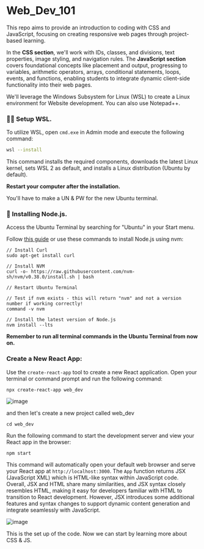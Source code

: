 # Web_Dev_101

This repo aims to provide an introduction to coding with CSS and JavaScript, focusing on creating responsive web pages through project-based learning.

In the **CSS section**, we'll work with IDs, classes, and divisions, text properties, image styling, and navigation rules. 
The **JavaScript section** covers foundational concepts like placement and output, progressing to variables, arithmetic operators, arrays, conditional statements, loops, events, and functions, enabling students to integrate dynamic client-side functionality into their web pages.

We'll leverage the Windows Subsystem for Linux (WSL) to create a Linux environment for Website development. You can also use Notepad++.

### 👩‍💻 Setup WSL.

To utilize WSL, open `cmd.exe` in Admin mode and execute the following command:

```bash
wsl --install
```

This command installs the required components, downloads the latest Linux kernel, sets WSL 2 as default, and installs a Linux distribution (Ubuntu by default). 

**Restart your computer after the installation.**

You'll have to make a UN & PW for the new Ubuntu terminal.

### 📀 Installing Node.js.
Access the Ubuntu Terminal by searching for "Ubuntu" in your Start menu. 

Follow [this guide](https://learn.microsoft.com/en-us/windows/dev-environment/javascript/nodejs-on-wsl) or use these commands to install Node.js using nvm:

```
// Install Curl
sudo apt-get install curl

// Install NVM
curl -o- https://raw.githubusercontent.com/nvm-sh/nvm/v0.38.0/install.sh | bash

// Restart Ubuntu Terminal

// Test if nvm exists - this will return "nvm" and not a version number if working correctly!
command -v nvm

// Install the latest version of Node.js
nvm install --lts
```

**Remember to run all terminal commands in the Ubuntu Terminal from now on.**

### Create a New React App:

Use the `create-react-app` tool to create a new React application. Open your terminal or command prompt and run the following command:

```
npx create-react-app web_dev
```

![image](https://github.com/jvick1/Web_Dev_101/assets/32043066/fd6b566b-c5e6-4ae2-9ad8-c303f66a41e7)

and then let's create a new project called web_dev

```
cd web_dev
```

Run the following command to start the development server and view your React app in the browser:

```
npm start
```

This command will automatically open your default web browser and serve your React app at `http://localhost:3000`. The `App` function returns JSX (JavaScript XML) which is HTML-like syntax within JavaScript code. Overall, JSX and HTML share many similarities, and JSX syntax closely resembles HTML, making it easy for developers familiar with HTML to transition to React development. However, JSX introduces some additional features and syntax changes to support dynamic content generation and integrate seamlessly with JavaScript.

![image](https://github.com/jvick1/Web_Dev_101/assets/32043066/42bc5a32-27cf-4ebe-8bdd-1ea8b7f5d6ba)

This is the set up of the code. Now we can start by learning more about CSS & JS. 
